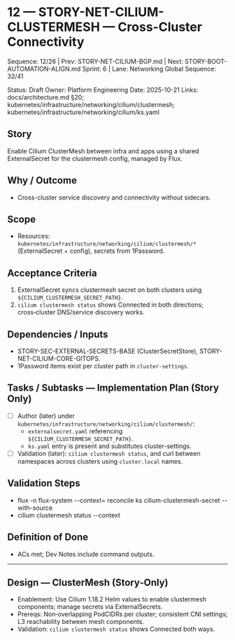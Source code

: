 # 12 — STORY-NET-CILIUM-CLUSTERMESH — Cross-Cluster Connectivity

Sequence: 12/26 | Prev: STORY-NET-CILIUM-BGP.md | Next: STORY-BOOT-AUTOMATION-ALIGN.md
Sprint: 6 | Lane: Networking
Global Sequence: 32/41

Status: Draft
Owner: Platform Engineering
Date: 2025-10-21
Links: docs/architecture.md §20; kubernetes/infrastructure/networking/cilium/clustermesh; kubernetes/infrastructure/networking/cilium/ks.yaml

## Story
Enable Cilium ClusterMesh between infra and apps using a shared ExternalSecret for the clustermesh config, managed by Flux.

## Why / Outcome
- Cross-cluster service discovery and connectivity without sidecars.

## Scope
- Resources: `kubernetes/infrastructure/networking/cilium/clustermesh/*` (ExternalSecret + config), secrets from 1Password.

## Acceptance Criteria
1) ExternalSecret syncs clustermesh secret on both clusters using `${CILIUM_CLUSTERMESH_SECRET_PATH}`.
2) `cilium clustermesh status` shows Connected in both directions; cross‑cluster DNS/service discovery works.

## Dependencies / Inputs
- STORY-SEC-EXTERNAL-SECRETS-BASE (ClusterSecretStore), STORY-NET-CILIUM-CORE-GITOPS.
- 1Password items exist per cluster path in `cluster-settings`.

## Tasks / Subtasks — Implementation Plan (Story Only)
- [ ] Author (later) under `kubernetes/infrastructure/networking/cilium/clustermesh/`:
  - `externalsecret.yaml` referencing `${CILIUM_CLUSTERMESH_SECRET_PATH}`.
  - `ks.yaml` entry is present and substitutes cluster-settings.
- [ ] Validation (later): `cilium clustermesh status`, and curl between namespaces across clusters using `cluster.local` names.

## Validation Steps
- flux -n flux-system --context=<ctx> reconcile ks cilium-clustermesh-secret --with-source
- cilium clustermesh status --context <ctx>

## Definition of Done
- ACs met; Dev Notes include command outputs.

---

## Design — ClusterMesh (Story‑Only)

- Enablement: Use Cilium 1.18.2 Helm values to enable clustermesh components; manage secrets via ExternalSecrets.
- Prereqs: Non‑overlapping PodCIDRs per cluster; consistent CNI settings; L3 reachability between mesh components.
- Validation: `cilium clustermesh status` shows Connected both ways.
